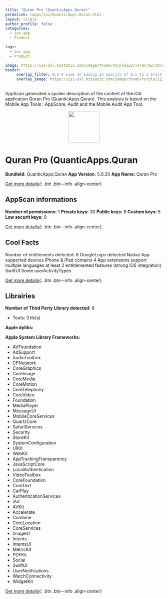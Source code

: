 ```yaml
---
title: "Quran Pro (QuanticApps.Quran)"
permalink: /apps/ios/QuanticApps.Quran.html
layout: single
author_profile: false
categories: 
  - ios app 
  - Product 

tags: 
  - ios app 
  - Product 

image: https://is1-ssl.mzstatic.com/image/thumb/Purple122/v4/ec/92/30/ec92305f-f13c-ff5d-8679-810c78450e41/contsched.whraigsc.png/512x512bb.jpg
header: 
     overlay_filter: 0.5 # same as adding an opacity of 0.5 to a black background
     overlay_image: https://is1-ssl.mzstatic.com/image/thumb/Purple122/v4/ec/92/30/ec92305f-f13c-ff5d-8679-810c78450e41/contsched.whraigsc.png/512x512bb.jpg
---
```

AppScan generated a spoiler description of the content of the iOS application Quran Pro (QuanticApps.Quran). This analysis is based on the Mobile App Tools : AppScore, Audit and the Mobile Audit App Tool.

  
  
<div style="text-align: center;"><img src="https://is1-ssl.mzstatic.com/image/thumb/Purple122/v4/ec/92/30/ec92305f-f13c-ff5d-8679-810c78450e41/contsched.whraigsc.png/512x512bb.jpg" width="100" height="100"></div>  
  
# Quran Pro (QuanticApps.Quran

**BundleId:** QuanticApps.Quran
**App Version:** 5.0.20
**App Name:** Quran Pro


[Get more details](/pricing.html){: .btn .btn--info .align-center}  
  
## AppScan informations 

**Number of permissions:** 1
**Private keys:** 30
**Public keys:** 8
**Custom keys:** 5
**Low securit keys:** 0
  
[Get more details](/pricing.html){: .btn .btn--info .align-center}

## Cool Facts

Number of entitlements detected: 8
GoogleLogin detected
Native App
supported devices iPhone & iPad
contains 4 App extensions
support multiple languages
at least 2 entitlemented features (strong iOS integration)
SwiftUI
Some userActivityTypes
  
[Get more details](/pricing.html){: .btn .btn--info .align-center}

## Librairies 
**Number of Third Party Library detected:** 8
- Tools: 3 lib(s)

**Apple dylibs:**


**Apple System Library Frameworks:**
- AVFoundation
- AdSupport
- AudioToolbox
- CFNetwork
- CoreGraphics
- CoreImage
- CoreMedia
- CoreMotion
- CoreTelephony
- CoreVideo
- Foundation
- MediaPlayer
- MessageUI
- MobileCoreServices
- QuartzCore
- SafariServices
- Security
- StoreKit
- SystemConfiguration
- UIKit
- WebKit
- AppTrackingTransparency
- JavaScriptCore
- LocalAuthentication
- VideoToolbox
- CoreFoundation
- CoreText
- CarPlay
- AuthenticationServices
- iAd
- AVKit
- Accelerate
- Combine
- CoreLocation
- CoreServices
- ImageIO
- Intents
- IntentsUI
- MetricKit
- PDFKit
- Social
- SwiftUI
- UserNotifications
- WatchConnectivity
- WidgetKit


  
[Get more details](/pricing.html){: .btn .btn--info .align-center}

